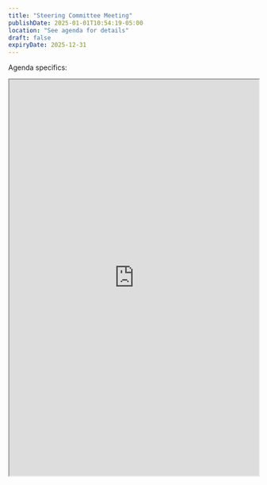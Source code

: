 ```yaml
---
title: "Steering Committee Meeting"
publishDate: 2025-01-01T10:54:19-05:00
location: "See agenda for details"
draft: false
expiryDate: 2025-12-31
--- 
```


Agenda specifics:  

<iframe src="https://docs.google.com/document/d/e/2PACX-1vSv7rT3Uu0lu4X8lkhuLReVtSngg-GMYAC43ekeseyq7s5dpQ2Z0pzs_MCZmIhkSukdLHHb6w4onT-g/pub?embedded=true" width="100%" height=800></iframe>

<!-- Will be posted as soon as they are available. Check back here often. -->

<!-- ![June 2023 Agenda](images/Healthy-Hometown-Agenda-for-June-2023.png)  -->